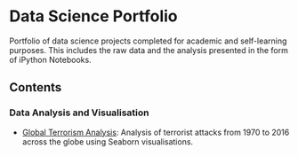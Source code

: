 # Data Science Portfolio
Portfolio of data science projects completed for academic and self-learning purposes. This includes the raw data and the analysis presented in the form of iPython Notebooks. 

## Contents
### Data Analysis and Visualisation
* [Global Terrorism Analysis](../blob/master/global-terrorism_analysis.ipynb): Analysis of terrorist attacks from 1970 to 2016 across the globe using Seaborn visualisations.
